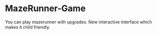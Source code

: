 # MazeRunner-Game
You can play mazerunner with upgrades.
New interactive interface which makes it child friendly.
